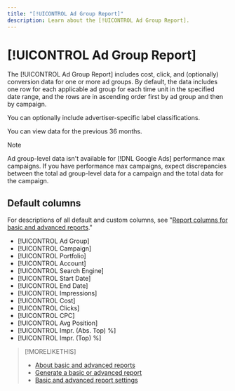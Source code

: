 ```yaml
---
title: "[!UICONTROL Ad Group Report]"
description: Learn about the [!UICONTROL Ad Group Report].
---
```

# [!UICONTROL Ad Group Report]

The [!UICONTROL Ad Group Report] includes cost, click, and (optionally) conversion data for one or more ad groups. By default, the data includes one row for each applicable ad group for each time unit in the specified date range, and the rows are in ascending order first by ad group and then by campaign.

You can optionally include advertiser-specific label classifications.

You can view data for the previous 36 months.

>[!NOTE]
>
>Ad group-level data isn't available for [!DNL Google Ads] performance max campaigns. If you have performance max campaigns, expect discrepancies between the total ad group-level data for a campaign and the total data for the campaign.

## Default columns

For descriptions of all default and custom columns, see "[Report columns for basic and advanced reports](basic-advanced-report-columns.md)."

* [!UICONTROL Ad Group]
* [!UICONTROL Campaign]
* [!UICONTROL Portfolio]
* [!UICONTROL Account]
* [!UICONTROL Search Engine]
* [!UICONTROL Start Date]
* [!UICONTROL End Date]
* [!UICONTROL Impressions]
* [!UICONTROL Cost]
* [!UICONTROL Clicks]
* [!UICONTROL CPC]
* [!UICONTROL Avg Position]
* [!UICONTROL Impr. (Abs. Top) %]
* [!UICONTROL Impr. (Top) %]

>[!MORELIKETHIS]
>
>* [About basic and advanced reports](basic-advanced-report-about.md)
>* [Generate a basic or advanced report](basic-advanced-report-generate.md)
>* [Basic and advanced report settings](basic-advanced-report-settings.md)
